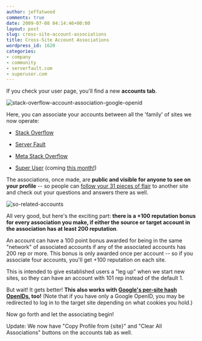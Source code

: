 ```yaml
---
author: jeffatwood
comments: true
date: 2009-07-08 04:14:46+00:00
layout: post
slug: cross-site-account-associations
title: Cross-Site Account Associations
wordpress_id: 1620
categories:
- company
- community
- serverfault.com
- superuser.com
---
```



If you check your user page, you'll find a new **accounts tab**.



![stack-overflow-account-association-google-openid](http://blog.stackoverflow.com/wp-content/uploads/stack-overflow-account-association-google-openid.png)



Here, you can associate your accounts between all the 'family' of sites we now operate:







  * [Stack Overflow](http://stackoverflow.com)

  * [Server Fault](http://serverfault.com)

  * [Meta Stack Overflow](http://meta.stackoverflow.com)

  * [Super User](http://superuser.com) (coming [this month!](http://blog.stackoverflow.com/2009/07/logo-contest-winner-for-superusercom/))




The associations, once made, are **public and visible for anyone to see on your profile** -- so people can [follow your 31 pieces of flair](http://blog.stackoverflow.com/2009/05/nowearn-valuable-flair) to another site and check out your questions and answers there as well.



![so-related-accounts](http://blog.stackoverflow.com/wp-content/uploads/so-related-accounts1.png)



All very good, but here's the exciting part: **there is a +100 reputation bonus for every association you make, if either the source or target account in the association has at least 200 reputation**.



An account can have a 100 point bonus awarded for being in the same "network" of associated accounts if any of the associated accounts has 200 rep or more. This bonus is only awarded once per account -- so if you associate four accounts, you'll get +100 reputation on each site.



This is intended to give established users a "leg up" when we start new sites, so they can have an account with 101 rep instead of the default 1.



But wait! It gets better! **This also works with [Google's per-site hash OpenIDs](http://blog.stackoverflow.com/2009/04/googles-openids-are-unique-per-domain/), too!** (Note that if you have only a Google OpenID, you may be redirected to log in to the target site depending on what cookies you hold.)



Now go forth and let the associating begin!



Update: We now have "Copy Profile from {site}" and "Clear All Associations" buttons on the accounts tab as well.

